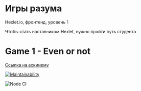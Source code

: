 # Игры разума
Hexlet.io, фронтенд, уровень 1

Чтобы стать наставником Hexlet, нужно пройти путь студента

# Game 1 - Even or not

[Ссылка на аскинему](https://asciinema.org/a/kND22SREEwzmtxbK2nnTgOlt9)

[![Maintainability](https://api.codeclimate.com/v1/badges/142bf7f434bfdf4b4e1e/maintainability)](https://codeclimate.com/github/TepMex/frontend-project-lvl1/maintainability)


![Node CI](https://github.com/TepMex/frontend-project-lvl1/workflows/Node%20CI/badge.svg)

